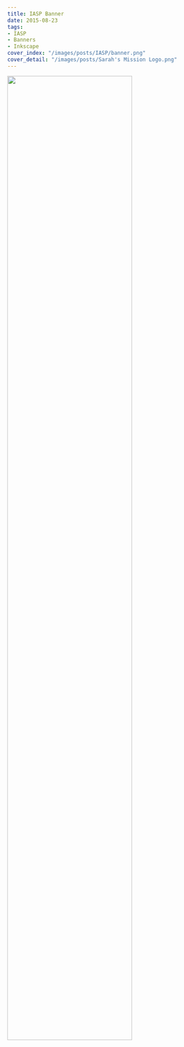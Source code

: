 ```yaml
---
title: IASP Banner
date: 2015-08-23
tags:
- IASP
- Banners
- Inkscape
cover_index: "/images/posts/IASP/banner.png"
cover_detail: "/images/posts/Sarah's Mission Logo.png"
---
```


<img src="/images/posts/IASP/bannerirl.jpg" style="width: 75%">